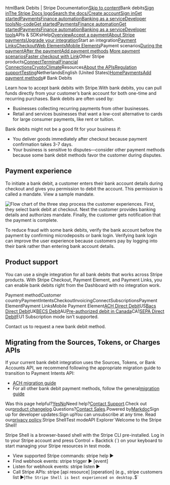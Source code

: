 htmlBank Debits | Stripe Documentation[Skip to content](#main-content)Bank debits[Sign in](https://dashboard.stripe.com/login?redirect=https%3A%2F%2Fdocs.stripe.com%2Fpayments%2Fbank-debits)[The Stripe Docs logo](/)[Search the docs/](#)[Create account](https://dashboard.stripe.com/register)[Sign in](https://dashboard.stripe.com/login?redirect=https%3A%2F%2Fdocs.stripe.com%2Fpayments%2Fbank-debits)[Get started](/get-started)[Payments](/payments)[Finance automation](/finance-automation)[Banking as a service](/financial-services)[Developer tools](/development)[No-code](/no-code)[Get started](/get-started)[Payments](/payments)[Finance automation](/finance-automation)[](#)[Get started](/get-started)[Payments](/payments)[Finance automation](/finance-automation)[Banking as a service](/financial-services)[Developer tools](/development)[](#)APIs & SDKsHelp[Overview](/docs/payments)[Accept a payment](#)[About Stripe payments](#)[Upgrade your integration](/docs/payments/upgrades)Start an integration[Payment Links](#)[Checkout](#)[Web Elements](#)[Mobile Elements](#)Payment scenarios[During the payment](#)[After the payment](#)[Add payment methods](#)
[More payment scenarios](#)[Faster checkout with Link](#)Other Stripe products[Connect](#)[Terminal](#)[Financial Connections](#)[Crypto](#)[Climate](#)Resources[About the APIs](#)[Regulation support](#)[Testing](/docs/testing)NetherlandsEnglish (United States)[](#)[](#)[Home](/docs)[Payments](/docs/payments)[Add payment methods](/docs/payments/payment-methods/overview)# Bank Debits

Learn how to accept bank debits with Stripe.With bank debits, you can pull funds directly from your customer’s bank account for both one-time and recurring purchases. Bank debits are often used by:

- Businesses collecting recurring payments from other businesses.
- Retail and services businesses that want a low-cost alternative to cards for large consumer payments, like rent or tuition.

Bank debits might not be a good fit for your business if:

- You deliver goods immediately after checkout because payment confirmation takes 3-7 days.
- Your business is sensitive to disputes—consider other payment methods because some bank debit methods favor the customer during disputes.

## Payment experience

To initiate a bank debit, a customer enters their bank account details during checkout and gives you permission to debit the account. This permission is called a mandate. View a sample mandate.

![Flow chart of the three step process the customer experiences. First, they select bank debit at checkout. Next the customer provides banking details and authorizes mandate. Finally, the customer gets notification that the payment is complete.](https://b.stripecdn.com/docs-statics-srv/assets/payment_flow.e4fcc05342cae882b39c41b497e5a24d.svg)

To reduce fraud with some bank debits, verify the bank account before the payment by confirming microdeposits or bank login. Verifying bank login can improve the user experience because customers pay by logging into their bank rather than entering bank account details.

## Product support

You can use a single integration for all bank debits that works across Stripe products. With Stripe Checkout, Payment Element, and Payment Links, you can enable bank debits right from the Dashboard with no integration work.

Payment methodCustomer countryPaymentIntentsCheckoutInvoicingConnectSubscriptionsPayment ElementPayment LinksMobile Payment Element[ACH Direct Debit](/payments/ach-debit)US[Bacs Direct Debit](/payments/payment-methods/bacs-debit)UK[BECS Debit](/payments/au-becs-debit)AU[Pre-authorized debit in Canada](/payments/acss-debit)CA1[SEPA Direct Debit](/payments/sepa-debit)EU1 Subscription mode isn’t supported.

Contact us to request a new bank debit method.

## Migrating from the Sources, Tokens, or Charges APIs

If your current bank debit integration uses the Sources, Tokens, or Bank Accounts API, we recommend following the appropriate migration guide to transition to Payment Intents API:

- [ACH migration guide](/payments/ach-debit/migrations)
- For all other bank debit payment methods, follow the general[migration guide](/payments/payment-intents/migration)

Was this page helpful?[Yes](#)[No](#)Need help?[Contact Support](https://support.stripe.com/).Check out our[product changelog](https://stripe.com/blog/changelog).Questions?[Contact Sales](https://stripe.com/contact/sales).Powered by[Markdoc](https://markdoc.dev)Sign up for developer updates:Sign upYou can unsubscribe at any time. Read our[privacy policy](https://stripe.com/privacy).Stripe ShellTest modeAPI Explorer[](https://stripe.com/docs/stripe-cli#install)`Welcome to the Stripe Shell!

Stripe Shell is a browser-based shell with the Stripe CLI pre-installed. Log in to your
Stripe account and press Control + Backtick (`) on your keyboard to start managing your Stripe
resources in test mode.

- View supported Stripe commands: stripe help ▶️
- Find webhook events: stripe trigger ▶️ [event]
- Listen for webhook events: stripe listen ▶
- Call Stripe APIs: stripe [api resource] [operation] (e.g., stripe customers list ▶️)`The Stripe Shell is best experienced on desktop.`$`